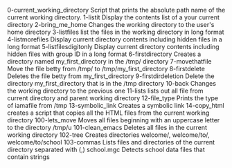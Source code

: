 0-current_working_directory		 Script that prints the absolute path name of the current working directory.
1-listit				 Display the contents list of a your current directory
2-bring_me_home				 Changes the working directory to the user's home directory
3-listfiles				 list the files in the working directory in long format
4-listmorefiles				 Display current directory contents including hidden files in a long format
5-listfilesdigitonly			 Display current directory contents including hidden files with group ID in a long format
6-firstdirectory			 Creates a directory named my_first_directory in the /tmp/ directory
7-movethatfile				 Move the file betty from /tmp/ to /tmp/my_first_directory
8-firstdelete				 Deletes the file betty from my_first_directory
9-firstdirdeletion			 Delete the directory my_first_directory that is in the /tmp directory
10-back					 Changes the working directory to the previous one
11-lists				 lists out all file from current directory and parent working directory
12-file_type				 Prints the type of iamafile from /tmp
13-symbolic_link			 Creates a symbolic link
14-copy_html				 creates a script that copies all the HTML files from the current working directory
100-lets_move				 Moves all files beginning with an uppercase letter to the directory /tmp/u
101-clean_emacs				 Deletes all files in the current working directory
102-tree				 Creates directories welcome/, welcome/to/, welcome/to/school
103-commas				 Lists files and directories of the current directory separated with (,)
school.mgc				 Detects school data files that contain strings
